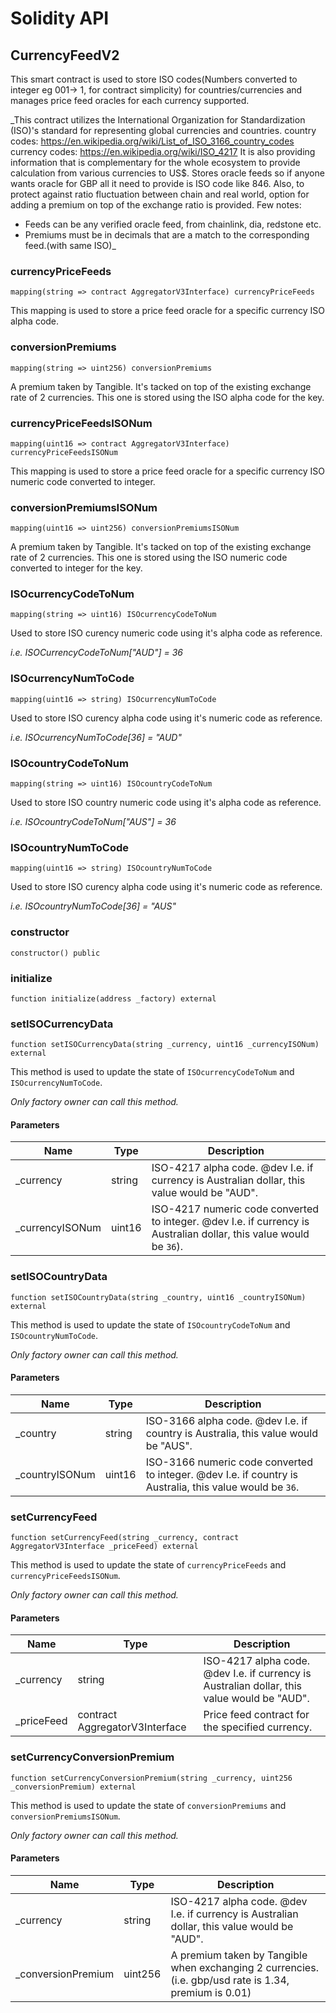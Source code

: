 # Solidity API

## CurrencyFeedV2

This smart contract is used to store ISO codes(Numbers converted to integer eg 001-> 1, for contract simplicity)
 for countries/currencies and manages price feed oracles for each currency supported.

_This contract utilizes the International Organization for Standardization (ISO)'s standard
 for representing global currencies and countries.
     country codes: https://en.wikipedia.org/wiki/List_of_ISO_3166_country_codes
     currency codes: https://en.wikipedia.org/wiki/ISO_4217
It is also providing information that is complementary for the whole ecosystem to provide
calculation from various currencies to US$. Stores oracle feeds so if anyone wants
oracle for GBP all it need to provide is ISO code like 846.
Also, to protect against ratio fluctuation between chain and real world, option
for adding a premium on top of the exchange ratio is provided.
Few notes:
 - Feeds can be any verified oracle feed, from chainlink, dia, redstone etc.
 - Premiums must be in decimals that are a match to the corresponding feed.(with same ISO)_

### currencyPriceFeeds

```solidity
mapping(string => contract AggregatorV3Interface) currencyPriceFeeds
```

This mapping is used to store a price feed oracle for a specific currency ISO alpha code.

### conversionPremiums

```solidity
mapping(string => uint256) conversionPremiums
```

A premium taken by Tangible. It's tacked on top of the existing exchange rate of 2 currencies. This one is stored using the ISO alpha code for the key.

### currencyPriceFeedsISONum

```solidity
mapping(uint16 => contract AggregatorV3Interface) currencyPriceFeedsISONum
```

This mapping is used to store a price feed oracle for a specific currency ISO numeric code converted to integer.

### conversionPremiumsISONum

```solidity
mapping(uint16 => uint256) conversionPremiumsISONum
```

A premium taken by Tangible. It's tacked on top of the existing exchange rate of 2 currencies. This one is stored using the ISO numeric code converted to integer for the key.

### ISOcurrencyCodeToNum

```solidity
mapping(string => uint16) ISOcurrencyCodeToNum
```

Used to store ISO curency numeric code using it's alpha code as reference.

_i.e. ISOCurrencyCodeToNum["AUD"] = 36_

### ISOcurrencyNumToCode

```solidity
mapping(uint16 => string) ISOcurrencyNumToCode
```

Used to store ISO curency alpha code using it's numeric code as reference.

_i.e. ISOcurrencyNumToCode[36] = "AUD"_

### ISOcountryCodeToNum

```solidity
mapping(string => uint16) ISOcountryCodeToNum
```

Used to store ISO country numeric code using it's alpha code as reference.

_i.e. ISOcountryCodeToNum["AUS"] = 36_

### ISOcountryNumToCode

```solidity
mapping(uint16 => string) ISOcountryNumToCode
```

Used to store ISO curency alpha code using it's numeric code as reference.

_i.e. ISOcountryNumToCode[36] = "AUS"_

### constructor

```solidity
constructor() public
```

### initialize

```solidity
function initialize(address _factory) external
```

### setISOCurrencyData

```solidity
function setISOCurrencyData(string _currency, uint16 _currencyISONum) external
```

This method is used to update the state of `ISOcurrencyCodeToNum` and `ISOcurrencyNumToCode`.

_Only factory owner can call this method._

#### Parameters

| Name | Type | Description |
| ---- | ---- | ----------- |
| _currency | string | ISO-4217 alpha code. @dev I.e. if currency is Australian dollar, this value would be "AUD". |
| _currencyISONum | uint16 | ISO-4217 numeric code converted to integer. @dev I.e. if currency is Australian dollar, this value would be `36`). |

### setISOCountryData

```solidity
function setISOCountryData(string _country, uint16 _countryISONum) external
```

This method is used to update the state of `ISOcountryCodeToNum` and `ISOcountryNumToCode`.

_Only factory owner can call this method._

#### Parameters

| Name | Type | Description |
| ---- | ---- | ----------- |
| _country | string | ISO-3166 alpha code. @dev I.e. if country is Australia, this value would be "AUS". |
| _countryISONum | uint16 | ISO-3166 numeric code converted to integer. @dev I.e. if country is Australia, this value would be `36`. |

### setCurrencyFeed

```solidity
function setCurrencyFeed(string _currency, contract AggregatorV3Interface _priceFeed) external
```

This method is used to update the state of `currencyPriceFeeds` and `currencyPriceFeedsISONum`.

_Only factory owner can call this method._

#### Parameters

| Name | Type | Description |
| ---- | ---- | ----------- |
| _currency | string | ISO-4217 alpha code. @dev I.e. if currency is Australian dollar, this value would be "AUD". |
| _priceFeed | contract AggregatorV3Interface | Price feed contract for the specified currency. |

### setCurrencyConversionPremium

```solidity
function setCurrencyConversionPremium(string _currency, uint256 _conversionPremium) external
```

This method is used to update the state of `conversionPremiums` and `conversionPremiumsISONum`.

_Only factory owner can call this method._

#### Parameters

| Name | Type | Description |
| ---- | ---- | ----------- |
| _currency | string | ISO-4217 alpha code. @dev I.e. if currency is Australian dollar, this value would be "AUD". |
| _conversionPremium | uint256 | A premium taken by Tangible when exchanging 2 currencies. (i.e. gbp/usd rate is 1.34, premium is 0.01) |

